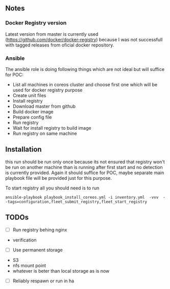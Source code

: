 ## Notes

### Docker Registry version

Latest version from master is currently used (https://github.com/docker/docker-registry) because I was not successfull with tagged releases from oficial docker repository. 

### Ansible

The ansible role is doing following things which are not ideal but will suffice for POC:
- List all machines in coreos cluster and choose first one which will be used for docker registry purpose
- Create unit files
 - Install registry
  - Download master from github
  - Build docker image
  - Prepare config file
 - Run registry
  - Wait for install registry to build image
  - Run registry on same machine

## Installation

this run should be run only once because its not ensured that registry won't be run on another machine than is running after first start and no detection is currently provided. Again it should suffice for POC, maybe separate main playbook file will be provided just for this purpose.

To start registry all you should need is to run 
```
ansible-playbook playbook_install_coreos.yml -i inventory.yml  -vvv  --tags=configuration,fleet_submit_registry,fleet_start_registry
```

## TODOs
- [ ] Run registry behing nginx
 - verification
- [ ] Use permanent storage
 - S3
 - nfs mount point
 - whatever is beter than local storage as is now
- [ ] Reliably respawn or run in ha
